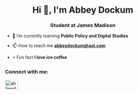 <h1 align="center">Hi 👋, I'm Abbey Dockum</h1>
<h3 align="center">Student at James Madison</h3>

- 🌱 I’m currently learning **Public Policy and Digital Studies**

- 📫 How to reach me **abbeydockum@aol.com**

- ⚡ Fun fact **I love ice coffee**

<h3 align="left">Connect with me:</h3>
<p align="left">
<a href="https://linkedin.com/in/abbeydockum" target="blank"><img align="center" src="https://raw.githubusercontent.com/rahuldkjain/github-profile-readme-generator/master/src/images/icons/Social/linked-in-alt.svg" alt="abbeydockum" height="30" width="40" /></a>
</p>
